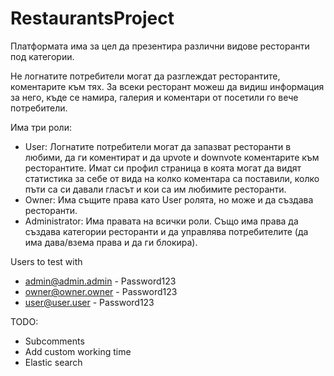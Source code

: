 # RestaurantsProject

Платформата има за цел да презентира различни видове ресторанти под категории.

Не логнатите потребители могат да разглеждат ресторантите, коментарите към тях.
За всеки ресторант можеш да видиш информация за него, къде се намира, галерия и коментари от посетили го вече потребители.

Има три роли:
 - User: Логнатите потребители могат да запазват ресторанти в любими, да ги коментират и да upvote и downvote коментарите към ресторантите. Имат си профил страница в коята могат да видят статистика за себе от вида на колко коментара са поставили, колко пъти са си давали гласът и кои са им любимите ресторанти.
 - Owner: Има същите права като User ролята, но може и да създава ресторанти.
 - Administrator: Има правата на всички роли. Също има права да създава категории ресторанти и да управлява потребителите (да има дава/взема права и да ги блокира). 


Users to test with 
 - admin@admin.admin - Password123
 - owner@owner.owner - Password123
 - user@user.user - Password123

TODO:
* Subcomments
* Add custom working time
* Elastic search
